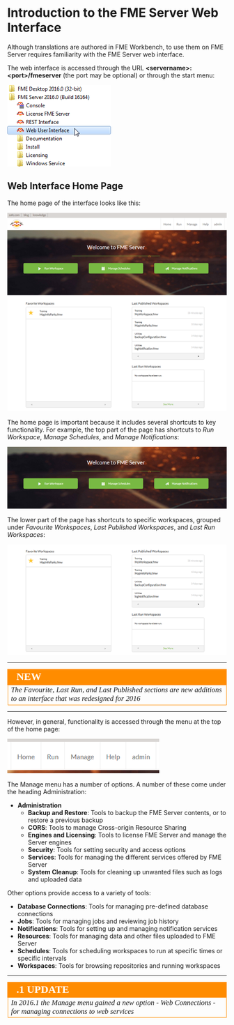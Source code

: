 # Introduction to the FME Server Web Interface

Although translations are authored in FME Workbench, to use them on FME Server requires familiarity with the FME Server web interface. 

The web interface is accessed through the URL **&lt;servername&gt;:&lt;port&gt;/fmeserver** (the port may be optional) or through the start menu:

![](./Images/Img1.23.ServerInterfaceAccess.png)


## Web Interface Home Page ##

The home page of the interface looks like this:

![](./Images/Img1.20.ServerInterfaceOverview.png)

The home page is important because it includes several shortcuts to key functionality. For example, the top part of the page has shortcuts to *Run Workspace*, *Manage Schedules*, and *Manage Notifications*:

![](./Images/Img1.21.ServerInterfaceUpperShortcuts.png)

The lower part of the page has shortcuts to specific workspaces, grouped under *Favourite Workspaces*, *Last Published Workspaces*, and *Last Run Workspaces*:

![](./Images/Img1.22.ServerInterfaceLowerShortcuts.png)

---

<!--New Section--> 

<table style="border-spacing: 0px">
<tr>
<td style="vertical-align:middle;background-color:darkorange;border: 2px solid darkorange">
<i class="fa fa-bolt fa-lg fa-pull-left fa-fw" style="color:white;padding-right: 12px;vertical-align:text-top"></i>
<span style="color:white;font-size:x-large;font-weight: bold;font-family:serif">NEW</span>
</td>
</tr>

<tr>
<td style="border: 1px solid darkorange">
<span style="font-family:serif; font-style:italic; font-size:larger">
The Favourite, Last Run, and Last Published sections are new additions to an interface that was redesigned for 2016
</span>
</td>
</tr>
</table>

---

However, in general, functionality is accessed through the menu at the top of the home page:

![](./Images/Img1.24.ServerInterfaceMenu.png)

The Manage menu has a number of options. A number of these come under the heading Administration:

- **Administration**
	- **Backup and Restore**: Tools to backup the FME Server contents, or to restore a previous backup 
	- **CORS**: Tools to manage Cross-origin Resource Sharing 
	- **Engines and Licensing**: Tools to license FME Server and manage the Server engines
	- **Security**: Tools for setting security and access options
	- **Services**: Tools for managing the different services offered by FME Server 
	- **System Cleanup**: Tools for cleaning up unwanted files such as logs and uploaded data

Other options provide access to a variety of tools:

- **Database Connections**: Tools for managing pre-defined database connections
- **Jobs**: Tools for managing jobs and reviewing job history
- **Notifications**: Tools for setting up and managing notification services
- **Resources**: Tools for managing data and other files uploaded to FME Server
- **Schedules**: Tools for scheduling workspaces to run at specific times or specific intervals
- **Workspaces**: Tools for browsing repositories and running workspaces

---

<!--Updated Section--> 

<table style="border-spacing: 0px">
<tr>
<td style="vertical-align:middle;background-color:darkorange;border: 2px solid darkorange">
<i class="fa fa-bolt fa-lg fa-pull-left fa-fw" style="color:white;padding-right: 12px;vertical-align:text-top"></i>
<span style="color:white;font-size:x-large;font-weight: bold;font-family:serif">.1 UPDATE</span>
</td>
</tr>

<tr>
<td style="border: 1px solid darkorange">
<span style="font-family:serif; font-style:italic; font-size:larger">
In 2016.1 the Manage menu gained a new option - Web Connections - for managing connections to web services
</span>
</td>
</tr>
</table>
